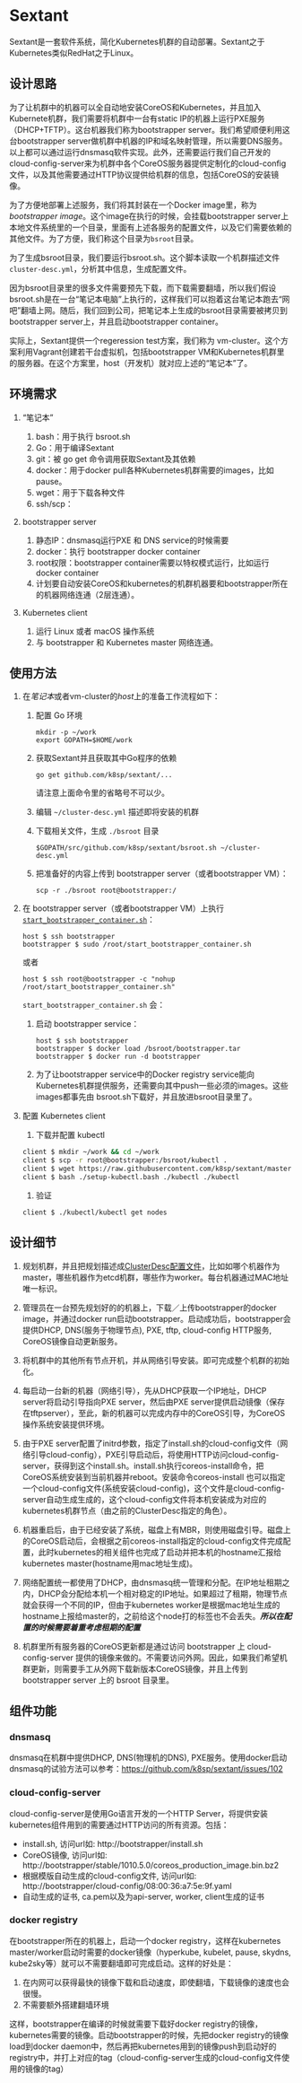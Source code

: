# Sextant

Sextant是一套软件系统，简化Kubernetes机群的自动部署。Sextant之于Kubernetes类似RedHat之于Linux。

## 设计思路

为了让机群中的机器可以全自动地安装CoreOS和Kubernetes，并且加入Kubernete机群，我们需要将机群中一台有static IP的机器上运行PXE服务（DHCP+TFTP）。这台机器我们称为bootstrapper server。我们希望顺便利用这台bootstrapper server做机群中机器的IP和域名映射管理，所以需要DNS服务。以上都可以通过运行dnsmasq软件实现。此外，还需要运行我们自己开发的cloud-config-server来为机群中各个CoreOS服务器提供定制化的cloud-config文件，以及其他需要通过HTTP协议提供给机群的信息，包括CoreOS的安装镜像。

为了方便地部署上述服务，我们将其封装在一个Docker image里，称为*bootstrapper image*。这个image在执行的时候，会挂载bootstrapper server上本地文件系统里的一个目录，里面有上述各服务的配置文件，以及它们需要依赖的其他文件。为了方便，我们称这个目录为`bsroot`目录。

为了生成bsroot目录，我们要运行bsroot.sh。这个脚本读取一个机群描述文件 `cluster-desc.yml`，分析其中信息，生成配置文件。

因为bsroot目录里的很多文件需要预先下载，而下载需要翻墙，所以我们假设bsroot.sh是在一台“笔记本电脑”上执行的，这样我们可以抱着这台笔记本跑去“网吧”翻墙上网。随后，我们回到公司，把笔记本上生成的bsroot目录需要被拷贝到 bootstrapper server上，并且启动bootstrapper container。

实际上，Sextant提供一个regeression test方案，我们称为 vm-cluster。这个方案利用Vagrant创建若干台虚拟机，包括bootstrapper VM和Kubernetes机群里的服务器。在这个方案里，host（开发机）就对应上述的“笔记本”了。

## 环境需求

1. “笔记本”

   1. bash：用于执行 bsroot.sh
   1. Go：用于编译Sextant
   1. git：被 go get 命令调用获取Sextant及其依赖
   1. docker：用于docker pull各种Kubernetes机群需要的images，比如pause。
   1. wget：用于下载各种文件
   1. ssh/scp：
   
1. bootstrapper server

   1. 静态IP：dnsmasq运行PXE 和 DNS service的时候需要
   1. docker：执行 bootstrapper docker container
   1. root权限：bootstrapper container需要以特权模式运行，比如运行docker container
   1. 计划要自动安装CoreOS和kubernetes的机群机器要和bootstrapper所在的机器网络连通（2层连通）。

1. Kubernetes client

   1. 运行 Linux 或者 macOS 操作系统
   1. 与 bootstrapper 和 Kubernetes master 网络连通。

## 使用方法


1. 在*笔记本*或者vm-cluster的*host*上的准备工作流程如下：
   
   1. 配置 Go 环境

      ```
      mkdir -p ~/work
      export GOPATH=$HOME/work
      ```

   1. 获取Sextant并且获取其中Go程序的依赖

      ```
      go get github.com/k8sp/sextant/...
      ```

      请注意上面命令里的省略号不可以少。

   1. 编辑 `~/cluster-desc.yml` 描述即将安装的机群

   1. 下载相关文件，生成 `./bsroot` 目录

      ```
      $GOPATH/src/github.com/k8sp/sextant/bsroot.sh ~/cluster-desc.yml
      ```

   1. 把准备好的内容上传到 bootstrapper server（或者bootstrapper VM）：

      ```
      scp -r ./bsroot root@bootstrapper:/
      ```

1. 在 bootstrapper server（或者bootstrapper VM）上执行 [`start_bootstrapper_container.sh`](https://github.com/k8sp/sextant/blob/master/start_bootstrapper_container.sh)：

   ```
   host $ ssh bootstrapper
   bootstrapper $ sudo /root/start_bootstrapper_container.sh
   ```

   或者

   ```
   host $ ssh root@bootstrapper -c "nohup /root/start_bootstrapper_container.sh"
   ```

   `start_bootstrapper_container.sh` 会：

   1. 启动 bootstrapper service：

      ```
      host $ ssh bootstrapper
      bootstrapper $ docker load /bsroot/bootstrapper.tar
      bootstrapper $ docker run -d bootstrapper
      ```

   1. 为了让bootstrapper service中的Docker registry service能向
      Kubernetes机群提供服务，还需要向其中push一些必须的images。这些
      images都事先由 bsroot.sh下载好，并且放进bsroot目录里了。

1. 配置 Kubernetes client

   1. 下载并配置 kubectl

   ```bash
   client $ mkdir ~/work && cd ~/work
   client $ scp -r root@bootstrapper:/bsroot/kubectl .
   client $ wget https://raw.githubusercontent.com/k8sp/sextant/master/setup-kubectl.bash
   client $ bash ./setup-kubectl.bash ./kubectl ./kubectl
   ```

   1. 验证
 
   ```bash
   client $ ./kubectl/kubectl get nodes
   ```

## 设计细节

1. 规划机群，并且把规划描述成[ClusterDesc配置文件](https://raw.githubusercontent.com/k8sp/sextant/master/cloud-config-server/template/unisound-ailab/build_config.yml)，比如如哪个机器作为master，哪些机器作为etcd机群，哪些作为worker。每台机器通过MAC地址唯一标识。

1. 管理员在一台预先规划好的的机器上，下载／上传bootstrapper的docker image，并通过docker run启动bootstrapper。启动成功后，bootstrapper会提供DHCP, DNS(服务于物理节点), PXE, tftp, cloud-config HTTP服务, CoreOS镜像自动更新服务。

1. 将机群中的其他所有节点开机，并从网络引导安装。即可完成整个机群的初始化。

1. 每启动一台新的机器（网络引导），先从DHCP获取一个IP地址，DHCP server将启动引导指向PXE server，然后由PXE server提供启动镜像（保存在tftpserver），至此，新的机器可以完成内存中的CoreOS引导，为CoreOS操作系统安装提供环境。

1. 由于PXE server配置了initrd参数，指定了install.sh的cloud-config文件（网络引导cloud-config），PXE引导启动后，将使用HTTP访问cloud-config-server，获得到这个install.sh。install.sh执行coreos-install命令，把CoreOS系统安装到当前机器并reboot。安装命令coreos-install 也可以指定一个cloud-config文件(系统安装cloud-config)，这个文件是cloud-config-server自动生成生成的，这个cloud-config文件将本机安装成为对应的kubernetes机群节点（由之前的ClusterDesc指定的角色）。
 
1. 机器重启后，由于已经安装了系统，磁盘上有MBR，则使用磁盘引导。磁盘上的CoreOS启动后，会根据之前coreos-install指定的cloud-config文件完成配置，此时kubernetes的相关组件也完成了启动并把本机的hostname汇报给kubernetes master(hostname用mac地址生成)。

1. 网络配置统一都使用了DHCP，由dnsmasq统一管理和分配。在IP地址租期之内，DHCP会分配给本机一个相对稳定的IP地址。如果超过了租期，物理节点就会获得一个不同的IP，但由于kubernetes worker是根据mac地址生成的hostname上报给master的，之前给这个node打的标签也不会丢失。***所以在配置的时候需要着重考虑租期的配置***

1. 机群里所有服务器的CoreOS更新都是通过访问 bootstrapper 上 cloud-config-server 提供的镜像来做的。不需要访问外网。因此，如果我们希望机群更新，则需要手工从外网下载新版本CoreOS镜像，并且上传到 bootstrapper server 上的 bsroot 目录里。


## 组件功能

### dnsmasq

dnsmasq在机群中提供DHCP, DNS(物理机的DNS), PXE服务。使用docker启动dnsmasq的试验方法可以参考：https://github.com/k8sp/sextant/issues/102

### cloud-config-server

cloud-config-server是使用Go语言开发的一个HTTP Server，将提供安装kubernetes组件用到的需要通过HTTP访问的所有资源。包括：

* install.sh, 访问url如: http://bootstrapper/install.sh
* CoreOS镜像, 访问url如: http://bootstrapper/stable/1010.5.0/coreos_production_image.bin.bz2
* 根据模版自动生成的cloud-config文件, 访问url如: http://bootstrapper/cloud-config/08:00:36:a7:5e:9f.yaml
* 自动生成的证书, ca.pem以及为api-server, worker, client生成的证书

### docker registry

在bootstrapper所在的机器上，启动一个docker registry，这样在kubernetes master/worker启动时需要的docker镜像（hyperkube, kubelet, pause, skydns, kube2sky等）就可以不需要翻墙即可完成启动。这样的好处是：

1. 在内网可以获得最快的镜像下载和启动速度，即使翻墙，下载镜像的速度也会很慢。
1. 不需要额外搭建翻墙环境

这样，bootstrapper在编译的时候就需要下载好docker registry的镜像，kubernetes需要的镜像。启动bootstrapper的时候，先把docker registry的镜像load到docker daemon中，然后再把kubernetes用到的镜像push到启动好的registry中，并打上对应的tag（cloud-config-server生成的cloud-config文件使用的镜像的tag）
